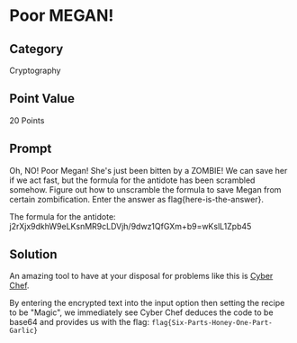 # Poor MEGAN!

## Category

Cryptography

## Point Value

20 Points

## Prompt

Oh, NO! Poor Megan! She's just been bitten by a ZOMBIE! We can save her if we act fast, but the formula for the antidote has been scrambled somehow. Figure out how to unscramble the formula to save Megan from certain zombification. Enter the answer as flag{here-is-the-answer}.

The formula for the antidote: j2rXjx9dkhW9eLKsnMR9cLDVjh/9dwz1QfGXm+b9=wKslL1Zpb45

## Solution

An amazing tool to have at your disposal for problems like this is [Cyber Chef](https://gchq.github.io/CyberChef).

By entering the encrypted text into the input option then setting the recipe to be "Magic", we immediately see Cyber Chef deduces the code to be base64 and provides us with the flag: `flag{Six-Parts-Honey-One-Part-Garlic}`
